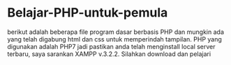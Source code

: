 # Belajar-PHP-untuk-pemula
berikut adalah beberapa file program dasar berbasis PHP dan mungkin ada yang telah digabung html dan css untuk memperindah tampilan.
PHP yang digunakan adalah PHP7 jadi pastikan anda telah menginstall local server terbaru, saya sarankan XAMPP v.3.2.2.
Silahkan download dan pelajari
